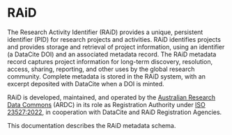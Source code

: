 # RAiD

The Research Activity Identifier (RAiD) provides a unique, persistent identifier (PID) for research projects and activities. RAiD identifies projects and provides storage and retrieval of project information, using an identifier (a DataCite DOI) and an associated metadata record. The RAiD metadata record captures project information for long-term discovery, resolution, access, sharing, reporting, and other uses by the global research community. Complete metadata is stored in the RAiD system, with an excerpt deposited with DataCite when a DOI is minted.

RAiD is developed, maintained, and operated by the [Australian Research Data Commons](https://ardc.edu.au/) (ARDC) in its role as Registration Authority under [ISO 23527:2022](https://www.iso.org/standard/75931.html), in cooperation with DataCite and RAiD Registration Agencies.

This documentation describes the RAiD metadata schema.

